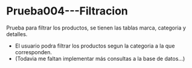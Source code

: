 # Prueba004---Filtracion
Prueba para filtrar los productos, se tienen las tablas marca, categoria y detalles.

- El usuario podra filtrar los productos segun la categoria a la que corresponden.
- (Todavia me faltan implementar más consultas a la base de datos...)
